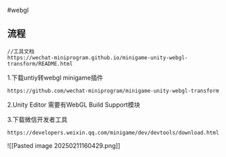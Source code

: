 
#webgl 

## 流程

```
//工具文档
https://wechat-miniprogram.github.io/minigame-unity-webgl-transform/README.html
```

1.下载untiy转webgl minigame插件
```
https://github.com/wechat-miniprogram/minigame-unity-webgl-transform
```

2.Unity Editor 需要有WebGL Build Support模块

3.下载微信开发者工具
```
https://developers.weixin.qq.com/minigame/dev/devtools/download.html
```
![[Pasted image 20250211160429.png]]



